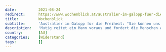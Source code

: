 ```yaml
---
date:          2021-08-24
redirect:      https://www.wochenblick.at/australier-im-galopp-fuer-die-freiheit-sie-koennen-uns-nicht-alle-verhaften/
title:         Wochenblick
subtitle:      'Australier im Galopp für die Freiheit: "Sie können uns nicht alle verhaften!"'
description:   'Mutig reitet ein Mann voraus und fordert die Menschen auf, Widerstand gegen eine willkürliche Beschränkung der Bewegungsfreiheit zu leisten. '
country:       [AU]
categories:    [Widerstand]
tags:          []
---
```

